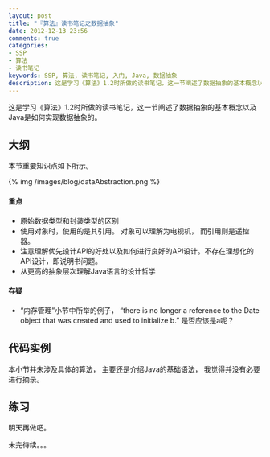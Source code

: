```yaml
---
layout: post
title: "『算法』读书笔记之数据抽象"
date: 2012-12-13 23:56
comments: true
categories: 
- SSP
- 算法
- 读书笔记
keywords: SSP, 算法, 读书笔记, 入门, Java, 数据抽象
description: 这是学习《算法》1.2时所做的读书笔记，这一节阐述了数据抽象的基本概念以及Java是如何实现数据抽象的。
---
```


这是学习《算法》1.2时所做的读书笔记，这一节阐述了数据抽象的基本概念以及Java是如何实现数据抽象的。

## 大纲

本节重要知识点如下所示。

{% img /images/blog/dataAbstraction.png %}

<!-- more -->

#### 重点

- 原始数据类型和封装类型的区别
- 使用对象时，使用的是其引用。 对象可以理解为电视机， 而引用则是遥控器。
- 注意理解优先设计API的好处以及如何进行良好的API设计。不存在理想化的API设计，即说明书问题。
- 从更高的抽象层次理解Java语言的设计哲学

#### 存疑

- “内存管理”小节中所举的例子， “there is no longer a reference to the Date object that was created
and used to initialize b.” 是否应该是a呢？


## 代码实例

本小节并未涉及具体的算法， 主要还是介绍Java的基础语法， 我觉得并没有必要进行摘录。


## 练习

明天再做吧。


未完待续。。。
